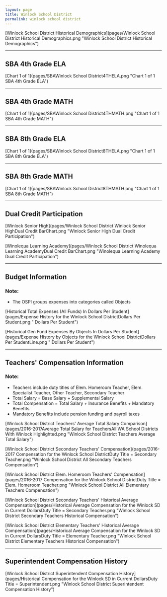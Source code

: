 ```yaml
---
layout: page
title: Winlock School District
permalink: winlock school district
---
```



[Winlock School District Historical Demographics](pages/Winlock School District Historical Demographics.png "Winlock School District Historical Demographics")

___

## SBA 4th Grade ELA

[Chart 1 of 1](pages/SBAWinlock School District4THELA.png "Chart 1 of 1 SBA 4th Grade ELA")


___

## SBA 4th Grade MATH

[Chart 1 of 1](pages/SBAWinlock School District4THMATH.png "Chart 1 of 1 SBA 4th Grade MATH")


___

## SBA 8th Grade ELA

[Chart 1 of 1](pages/SBAWinlock School District8THELA.png "Chart 1 of 1 SBA 8th Grade ELA")


___

## SBA 8th Grade MATH

[Chart 1 of 1](pages/SBAWinlock School District8THMATH.png "Chart 1 of 1 SBA 8th Grade MATH")


___

## Dual Credit Participation

[Winlock Senior High](pages/Winlock School District Winlock Senior HighDual Credit BarChart.png "Winlock Senior High Dual Credit Participation")

[Winolequa Learning Academy](pages/Winlock School District Winolequa Learning AcademyDual Credit BarChart.png "Winolequa Learning Academy Dual Credit Participation")


___

## Budget Information
### Note:
- The OSPI groups expenses into categories called Objects

[Historical Total Expenses (All Funds) In Dollars Per Student](pages/Expense History for the Winlock School DistrictDollars Per Student.png " Dollars Per Student")

[Historical Gen Fund Expenses By Objects In Dollars Per Student](pages/Expense History by Objects for the Winlock School DistrictDollars Per StudentLine.png " Dollars Per Student")


___

## Teachers' Compensation Information
### Note:
- Teachers include duty titles of Elem. Homeroom Teacher, Elem. Specialist Teacher, Other Teacher, Secondary Teacher
- Total Salary = Base Salary + Supplemental Salary
- Total Compensation = Total Salary + Insurance Benefits + Mandatory Benefits
- Mandatory Benefits include pension funding and payroll taxes

[Winlock School District Teachers' Average Total Salary Comparison](pages/2016-2017Average Total Salary for TeachersAll WA School Districts With Winlock Highlighted.png "Winlock School District Teachers Average Total Salary")

[Winlock School District Secondary Teachers' Compensation](pages/2016-2017 Compensation for the Winlock School DistrictDuty Title = Secondary Teacher.png "Winlock School District All Secondary Teachers Compensation")

[Winlock School District Elem. Homeroom Teachers' Compensation](pages/2016-2017 Compensation for the Winlock School DistrictDuty Title = Elem. Homeroom Teacher.png "Winlock School District All Elementary Teachers Compensation")

[Winlock School District Secondary Teachers' Historical Average Compensation](pages/Historical Average Compensation for the Winlock SD in Current DollarsDuty Title = Secondary Teacher.png "Winlock School District Secondary Teachers Historical Compensation")

[Winlock School District Elementary Teachers' Historical Average Compensation](pages/Historical Average Compensation for the Winlock SD in Current DollarsDuty Title = Elementary Teacher.png "Winlock School District Elementary Teachers Historical Compensation")


___

## Superintendent Compensation History

[Winlock School District Superintendent Compensation History](pages/Historical Compensation for the Winlock SD in Current DollarsDuty Title = Superintendent.png "Winlock School District Superintendent Compensation History")

